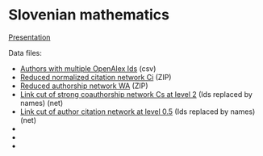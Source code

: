 # Slovenian mathematics

[Presentation](sredin.pdf)

Data files:
- [Authors with multiple OpenAlex Ids](joinSImat.csv) (csv)
- [Reduced normalized citation network Ci](SImatnCir.zip) (ZIP)
- [Reduced authorship network WA](SImatWAr.zip) (ZIP)
- [Link cut of strong coauthorship network Cs at level 2](Cs1nam.net) (Ids replaced by names) (net)
- [Link cut of author citation network at level 0.5](nACiAr05nam.net) (Ids replaced by names) (net)
- []()
- []()
- 
